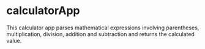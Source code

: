 # calculatorApp
This calculator app parses mathematical expressions involving parentheses, multiplication, division, addition and subtraction 
and returns the calculated value.
